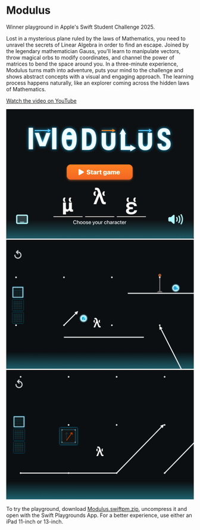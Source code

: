 # Modulus
Winner playground in Apple's Swift Student Challenge 2025.

Lost in a mysterious plane ruled by the laws of Mathematics, you need to unravel the secrets of Linear Algebra in order to find an escape. Joined by the legendary mathematician Gauss, you'll learn to manipulate vectors, throw magical orbs to modify coordinates, and channel the power of matrices to bend the space around you. In a three-minute experience, Modulus turns math into adventure, puts your mind to the challenge and shows abstract concepts with a visual and engaging approach. The learning process happens naturally, like an explorer coming across the hidden laws of Mathematics.

[Watch the video on YouTube](https://www.youtube.com/watch?v=AeXHr__fXHc)

![alt text](https://github.com/Mr-Barros/Modulus/blob/main/Screenshot1.png)
![alt text](https://github.com/Mr-Barros/Modulus/blob/main/Screenshot2.png)
![alt text](https://github.com/Mr-Barros/Modulus/blob/main/Screenshot3.png)

To try the playground, download [Modulus.swiftpm.zip](Modulus.swiftpm.zip), uncompress it and open with the Swift Playgrounds App. For a better experience, use either an iPad 11-inch or 13-inch.
